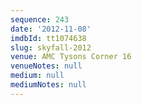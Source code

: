 ```yaml
---
sequence: 243
date: '2012-11-08'
imdbId: tt1074638
slug: skyfall-2012
venue: AMC Tysons Corner 16
venueNotes: null
medium: null
mediumNotes: null
---
```


